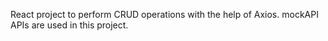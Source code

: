 React project to perform CRUD operations with the help of Axios.
mockAPI APIs are used in this project.
